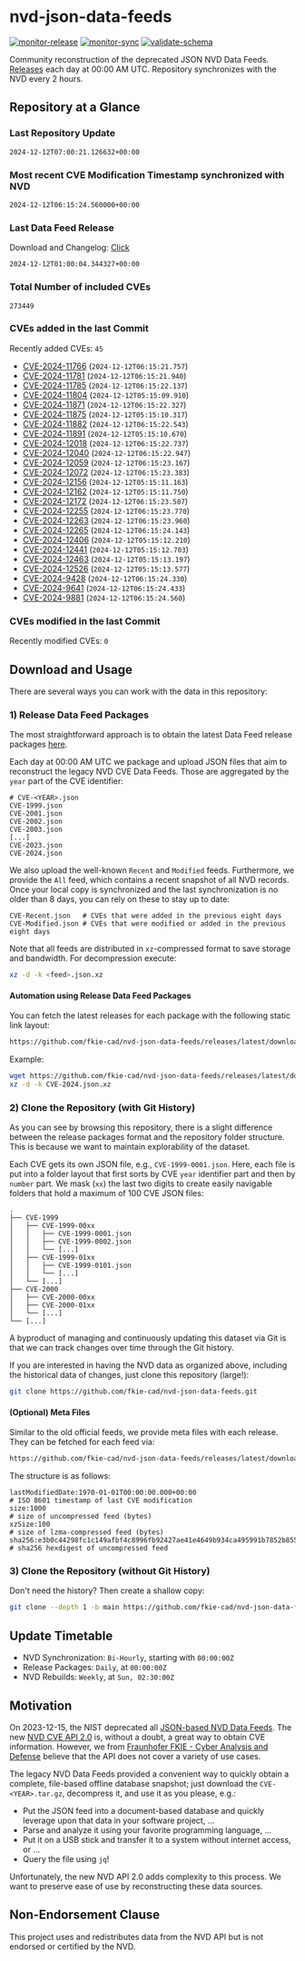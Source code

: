 # nvd-json-data-feeds

[![monitor-release](https://github.com/fkie-cad/nvd-json-data-feeds/actions/workflows/monitor_release.yml/badge.svg)](https://github.com/fkie-cad/nvd-json-data-feeds/actions/workflows/monitor_release.yml)
[![monitor-sync](https://github.com/fkie-cad/nvd-json-data-feeds/actions/workflows/monitor_sync.yml/badge.svg)](https://github.com/fkie-cad/nvd-json-data-feeds/actions/workflows/monitor_sync.yml)
[![validate-schema](https://github.com/fkie-cad/nvd-json-data-feeds/actions/workflows/validate_schema.yml/badge.svg)](https://github.com/fkie-cad/nvd-json-data-feeds/actions/workflows/validate_schema.yml)

Community reconstruction of the deprecated JSON NVD Data Feeds.
[Releases](https://github.com/fkie-cad/nvd-json-data-feeds/releases/latest) each day at 00:00 AM UTC.
Repository synchronizes with the NVD every 2 hours.

## Repository at a Glance

### Last Repository Update

```plain
2024-12-12T07:00:21.126632+00:00
```

### Most recent CVE Modification Timestamp synchronized with NVD

```plain
2024-12-12T06:15:24.560000+00:00
```

### Last Data Feed Release

Download and Changelog: [Click](https://github.com/fkie-cad/nvd-json-data-feeds/releases/latest)

```plain
2024-12-12T01:00:04.344327+00:00
```

### Total Number of included CVEs

```plain
273449
```

### CVEs added in the last Commit

Recently added CVEs: `45`

- [CVE-2024-11766](CVE-2024/CVE-2024-117xx/CVE-2024-11766.json) (`2024-12-12T06:15:21.757`)
- [CVE-2024-11781](CVE-2024/CVE-2024-117xx/CVE-2024-11781.json) (`2024-12-12T06:15:21.940`)
- [CVE-2024-11785](CVE-2024/CVE-2024-117xx/CVE-2024-11785.json) (`2024-12-12T06:15:22.137`)
- [CVE-2024-11804](CVE-2024/CVE-2024-118xx/CVE-2024-11804.json) (`2024-12-12T05:15:09.910`)
- [CVE-2024-11871](CVE-2024/CVE-2024-118xx/CVE-2024-11871.json) (`2024-12-12T06:15:22.327`)
- [CVE-2024-11875](CVE-2024/CVE-2024-118xx/CVE-2024-11875.json) (`2024-12-12T05:15:10.317`)
- [CVE-2024-11882](CVE-2024/CVE-2024-118xx/CVE-2024-11882.json) (`2024-12-12T06:15:22.543`)
- [CVE-2024-11891](CVE-2024/CVE-2024-118xx/CVE-2024-11891.json) (`2024-12-12T05:15:10.670`)
- [CVE-2024-12018](CVE-2024/CVE-2024-120xx/CVE-2024-12018.json) (`2024-12-12T06:15:22.737`)
- [CVE-2024-12040](CVE-2024/CVE-2024-120xx/CVE-2024-12040.json) (`2024-12-12T06:15:22.947`)
- [CVE-2024-12059](CVE-2024/CVE-2024-120xx/CVE-2024-12059.json) (`2024-12-12T06:15:23.167`)
- [CVE-2024-12072](CVE-2024/CVE-2024-120xx/CVE-2024-12072.json) (`2024-12-12T06:15:23.383`)
- [CVE-2024-12156](CVE-2024/CVE-2024-121xx/CVE-2024-12156.json) (`2024-12-12T05:15:11.163`)
- [CVE-2024-12162](CVE-2024/CVE-2024-121xx/CVE-2024-12162.json) (`2024-12-12T05:15:11.750`)
- [CVE-2024-12172](CVE-2024/CVE-2024-121xx/CVE-2024-12172.json) (`2024-12-12T06:15:23.587`)
- [CVE-2024-12255](CVE-2024/CVE-2024-122xx/CVE-2024-12255.json) (`2024-12-12T06:15:23.770`)
- [CVE-2024-12263](CVE-2024/CVE-2024-122xx/CVE-2024-12263.json) (`2024-12-12T06:15:23.960`)
- [CVE-2024-12265](CVE-2024/CVE-2024-122xx/CVE-2024-12265.json) (`2024-12-12T06:15:24.143`)
- [CVE-2024-12406](CVE-2024/CVE-2024-124xx/CVE-2024-12406.json) (`2024-12-12T05:15:12.210`)
- [CVE-2024-12441](CVE-2024/CVE-2024-124xx/CVE-2024-12441.json) (`2024-12-12T05:15:12.703`)
- [CVE-2024-12463](CVE-2024/CVE-2024-124xx/CVE-2024-12463.json) (`2024-12-12T05:15:13.197`)
- [CVE-2024-12526](CVE-2024/CVE-2024-125xx/CVE-2024-12526.json) (`2024-12-12T05:15:13.577`)
- [CVE-2024-9428](CVE-2024/CVE-2024-94xx/CVE-2024-9428.json) (`2024-12-12T06:15:24.330`)
- [CVE-2024-9641](CVE-2024/CVE-2024-96xx/CVE-2024-9641.json) (`2024-12-12T06:15:24.433`)
- [CVE-2024-9881](CVE-2024/CVE-2024-98xx/CVE-2024-9881.json) (`2024-12-12T06:15:24.560`)


### CVEs modified in the last Commit

Recently modified CVEs: `0`



## Download and Usage

There are several ways you can work with the data in this repository:

### 1) Release Data Feed Packages

The most straightforward approach is to obtain the latest Data Feed release packages [here](https://github.com/fkie-cad/nvd-json-data-feeds/releases/latest).

Each day at 00:00 AM UTC we package and upload JSON files that aim to reconstruct the legacy NVD CVE Data Feeds.
Those are aggregated by the `year` part of the CVE identifier:

```
# CVE-<YEAR>.json
CVE-1999.json
CVE-2001.json
CVE-2002.json
CVE-2003.json
[...]
CVE-2023.json
CVE-2024.json
```

We also upload the well-known `Recent` and `Modified` feeds.
Furthermore, we provide the `All` feed, which contains a recent snapshot of all NVD records.
Once your local copy is synchronized and the last synchronization is no older than 8 days, you can rely on these to stay up to date:

```plain
CVE-Recent.json   # CVEs that were added in the previous eight days
CVE-Modified.json # CVEs that were modified or added in the previous eight days
```

Note that all feeds are distributed in `xz`-compressed format to save storage and bandwidth.
For decompression execute:

```sh
xz -d -k <feed>.json.xz
```

#### Automation using Release Data Feed Packages

You can fetch the latest releases for each package with the following static link layout:

```sh
https://github.com/fkie-cad/nvd-json-data-feeds/releases/latest/download/CVE-<YEAR>.json.xz
```

Example:

```sh
wget https://github.com/fkie-cad/nvd-json-data-feeds/releases/latest/download/CVE-2024.json.xz
xz -d -k CVE-2024.json.xz
```

### 2) Clone the Repository (with Git History)

As you can see by browsing this repository, there is a slight difference between the release packages format and the repository folder structure.
This is because we want to maintain explorability of the dataset.

Each CVE gets its own JSON file, e.g., `CVE-1999-0001.json`.
Here, each file is put into a folder layout that first sorts by CVE `year` identifier part and then by `number` part.
We mask (`xx`) the last two digits to create easily navigable folders that hold a maximum of 100 CVE JSON files:

```plain
.
├── CVE-1999
│   ├── CVE-1999-00xx
│   │   ├── CVE-1999-0001.json
│   │   ├── CVE-1999-0002.json
│   │   └── [...]
│   ├── CVE-1999-01xx
│   │   ├── CVE-1999-0101.json
│   │   └── [...]
│   └── [...]
├── CVE-2000
│   ├── CVE-2000-00xx
│   ├── CVE-2000-01xx
│   └── [...]
└── [...]
```

A byproduct of managing and continuously updating this dataset via Git is that we can track changes over time through the Git history.

If you are interested in having the NVD data as organized above, including the historical data of changes, just clone this repository (large!):

```sh
git clone https://github.com/fkie-cad/nvd-json-data-feeds.git
```

#### (Optional) Meta Files

Similar to the old official feeds, we provide meta files with each release. They can be fetched for each feed via:

```sh
https://github.com/fkie-cad/nvd-json-data-feeds/releases/latest/download/CVE-<YEAR>.meta
```

The structure is as follows:

```plain
lastModifiedDate:1970-01-01T00:00:00.000+00:00                          # ISO 8601 timestamp of last CVE modification
size:1000                                                               # size of uncompressed feed (bytes)
xzSize:100                                                              # size of lzma-compressed feed (bytes)
sha256:e3b0c44298fc1c149afbf4c8996fb92427ae41e4649b934ca495991b7852b855 # sha256 hexdigest of uncompressed feed
```

### 3) Clone the Repository (without Git History)

Don't need the history? Then create a shallow copy:

```sh
git clone --depth 1 -b main https://github.com/fkie-cad/nvd-json-data-feeds.git
```


## Update Timetable

* NVD Synchronization: `Bi-Hourly`, starting with `00:00:00Z`
* Release Packages: `Daily`, at `00:00:00Z`
* NVD Rebuilds: `Weekly`, at `Sun, 02:30:00Z`


## Motivation

On 2023-12-15, the NIST deprecated all [JSON-based NVD Data Feeds](https://nvd.nist.gov/vuln/data-feeds#divRetirementBanner-1).
The new [NVD CVE API 2.0](https://nvd.nist.gov/developers/vulnerabilities) is, without a doubt, a great way to obtain CVE information.
However, we from [Fraunhofer FKIE - Cyber Analysis and Defense](https://www.fkie.fraunhofer.de/en/departments/cad.html) believe that the API does not cover a variety of use cases.

The legacy NVD Data Feeds provided a convenient way to quickly obtain a complete, file-based offline database snapshot; just download the `CVE-<YEAR>.tar.gz`, decompress it, and use it as you please, e.g.:

- Put the JSON feed into a document-based database and quickly leverage upon that data in your software project, ...
- Parse and analyze it using your favorite programming language, ...
- Put it on a USB stick and transfer it to a system without internet access, or ...
- Query the file using `jq`!

Unfortunately, the new NVD API 2.0 adds complexity to this process.
We want to preserve ease of use by reconstructing these data sources.

## Non-Endorsement Clause

This project uses and redistributes data from the NVD API but is not endorsed or certified by the NVD.